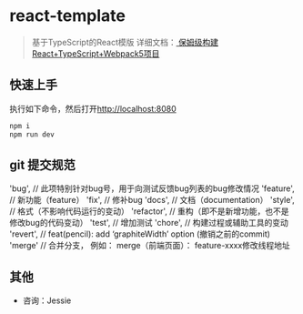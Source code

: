 # react-template

> 基于TypeScript的React模版
详细文档：<a href='https://juejin.cn/post/7031821096898953223/' target='_blank'>
保姆级构建React+TypeScript+Webpack5项目</a>

## 快速上手

执行如下命令，然后打开[http://localhost:8080](http://localhost:8080)

```bash
npm i
npm run dev
```

## git 提交规范
'bug', // 此项特别针对bug号，用于向测试反馈bug列表的bug修改情况
'feature', // 新功能（feature）
'fix', // 修补bug
'docs', // 文档（documentation）
'style', // 格式（不影响代码运行的变动）
'refactor', // 重构（即不是新增功能，也不是修改bug的代码变动）
'test', // 增加测试
'chore', // 构建过程或辅助工具的变动
'revert', // feat(pencil): add ‘graphiteWidth’ option (撤销之前的commit)
'merge' // 合并分支， 例如： merge（前端页面）： feature-xxxx修改线程地址


## 其他

- 咨询：Jessie
